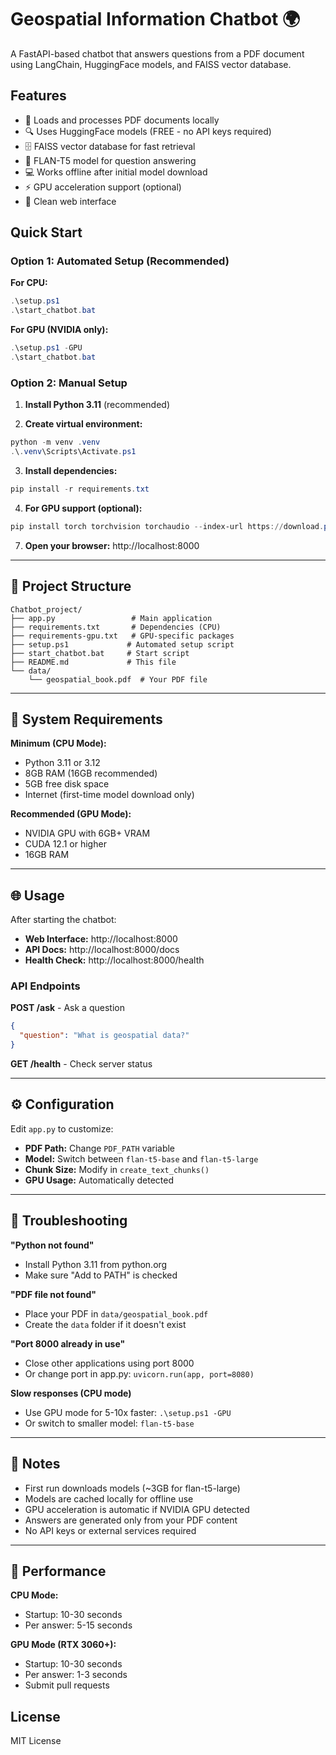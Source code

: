 # Geospatial Information Chatbot 🌍

A FastAPI-based chatbot that answers questions from a PDF document using LangChain, HuggingFace models, and FAISS vector database.

## Features

- 📄 Loads and processes PDF documents locally
- 🔍 Uses HuggingFace models (FREE - no API keys required)
- 🗄️ FAISS vector database for fast retrieval
- 🤖 FLAN-T5 model for question answering
- 💻 Works offline after initial model download
- ⚡ GPU acceleration support (optional)
- 🎨 Clean web interface

## Quick Start

### Option 1: Automated Setup (Recommended)

**For CPU:**
```powershell
.\setup.ps1
.\start_chatbot.bat
```

**For GPU (NVIDIA only):**
```powershell
.\setup.ps1 -GPU
.\start_chatbot.bat
```

### Option 2: Manual Setup

1. **Install Python 3.11** (recommended)

2. **Create virtual environment:**
```powershell
python -m venv .venv
.\.venv\Scripts\Activate.ps1
```

3. **Install dependencies:**
```powershell
pip install -r requirements.txt
```

4. **For GPU support (optional):**
```powershell
pip install torch torchvision torchaudio --index-url https://download.pytorch.org/whl/cu121
```

7. **Open your browser:** http://localhost:8000

---

## 📁 Project Structure

```
Chatbot_project/
├── app.py                 # Main application
├── requirements.txt       # Dependencies (CPU)
├── requirements-gpu.txt   # GPU-specific packages
├── setup.ps1             # Automated setup script
├── start_chatbot.bat     # Start script
├── README.md             # This file
└── data/
    └── geospatial_book.pdf  # Your PDF file
```

---

## 🔧 System Requirements

**Minimum (CPU Mode):**
- Python 3.11 or 3.12
- 8GB RAM (16GB recommended)
- 5GB free disk space
- Internet (first-time model download only)

**Recommended (GPU Mode):**
- NVIDIA GPU with 6GB+ VRAM
- CUDA 12.1 or higher
- 16GB RAM

---

## 🌐 Usage

After starting the chatbot:
- **Web Interface:** http://localhost:8000
- **API Docs:** http://localhost:8000/docs
- **Health Check:** http://localhost:8000/health

### API Endpoints

**POST /ask** - Ask a question
```json
{
  "question": "What is geospatial data?"
}
```

**GET /health** - Check server status

---

## ⚙️ Configuration

Edit `app.py` to customize:
- **PDF Path:** Change `PDF_PATH` variable
- **Model:** Switch between `flan-t5-base` and `flan-t5-large`
- **Chunk Size:** Modify in `create_text_chunks()`
- **GPU Usage:** Automatically detected

---

## 🐛 Troubleshooting

**"Python not found"**
- Install Python 3.11 from python.org
- Make sure "Add to PATH" is checked

**"PDF file not found"**
- Place your PDF in `data/geospatial_book.pdf`
- Create the `data` folder if it doesn't exist

**"Port 8000 already in use"**
- Close other applications using port 8000
- Or change port in app.py: `uvicorn.run(app, port=8080)`

**Slow responses (CPU mode)**
- Use GPU mode for 5-10x faster: `.\setup.ps1 -GPU`
- Or switch to smaller model: `flan-t5-base`

---

## 📝 Notes

- First run downloads models (~3GB for flan-t5-large)
- Models are cached locally for offline use
- GPU acceleration is automatic if NVIDIA GPU detected
- Answers are generated only from your PDF content
- No API keys or external services required

---

## 🚀 Performance

**CPU Mode:**
- Startup: 10-30 seconds
- Per answer: 5-15 seconds

**GPU Mode (RTX 3060+):**
- Startup: 10-30 seconds
- Per answer: 1-3 seconds
- Submit pull requests

## License

MIT License
